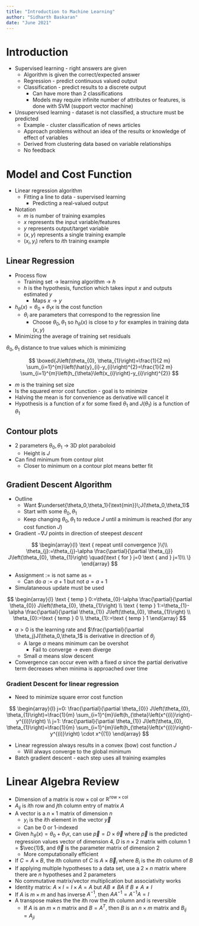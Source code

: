 ```yaml
---
title: "Introduction to Machine Learning"
author: "Sidharth Baskaran"
date: "June 2021"
---
```

# Introduction

* Supervised learning - right answers are given
  * Algorithm is given the correct/expected answer
  * Regression - predict continuous valued output
  * Classification - predict results to a discrete output
    * Can have more than 2 classifications
    * Models may require infinite number of attributes or features, is done with SVM (support vector machine)
* Unsupervised learning - dataset is not classified, a structure must be predicted
  * Example - cluster classification of news articles
  * Approach problems without an idea of the results or knowledge of effect of variables
  * Derived from clustering data based on variable relationships
  * No feedback

# Model and Cost Function

* Linear regression algorithm
  * Fitting a line to data - supervised learning
    * Predicting a real-valued output
* Notation
  * $m$ is number of training examples
  * $x$ represents the input variable/features
  * $y$ represents output/target variable
  * $(x,y)$ represents a single training example
  * $(x_i,y_i)$ refers to $i$th training example

## Linear Regression

* Process flow
  * Training set -> learning algorithm -> $h$
  * $h$ is the hypothesis, function which takes input $x$ and outputs estimated $y$
    * Maps $x\to y$
* $h_\theta (x)=\theta_0+\theta_1x$ is the cost function
  * $\theta_i$ are parameters that correspond to the regression line
    * Choose $\theta_0,\theta_1$ so $h_\theta (x)$ is close to $y$ for examples in training data $(x,y)$
* Minimizing the average of training set residuals

$\theta_0,\theta_1$ distance to true values which is minimizing 

$$
\boxed{J\left(\theta_{0}, \theta_{1}\right)=\frac{1}{2 m} \sum_{i=1}^{m}\left(\hat{y}_{i}-y_{i}\right)^{2}=\frac{1}{2 m} \sum_{i=1}^{m}\left(h_{\theta}\left(x_{i}\right)-y_{i}\right)^{2}}
$$

  * $m$ is the training set size
  * Is the squared error cost function - goal is to minimize
  * Halving the mean is for convenience as derivative will cancel it
* Hypothesis is a function of $x$ for some fixed $\theta_1$ and $J(\theta_1)$ is a function of $\theta_1$

## Contour plots

* 2 parameters $\theta_0,\theta_1$ -> 3D plot paraboloid
  * Height is $J$
* Can find minimum from contour plot
  * Closer to minimum on a contour plot means better fit
  
## Gradient Descent Algorithm

* Outline
  * Want $\underset{\theta_0,\theta_1}{\text{min}}\;J(\theta_0,\theta_1)$
  * Start with some $\theta_0,\theta_1$
  * Keep changing $\theta_0,\theta_1$ to reduce $J$ until a minimum is reached (for any cost function $J$)
* Gradient $-\nabla J$ points in direction of steepest *descent*

$$ 
\begin{array}{l}
\text { repeat until convergence }\{\\
\theta_{j}:=\theta_{j}-\alpha \frac{\partial}{\partial \theta_{j}} J\left(\theta_{0}, \theta_{1}\right) \quad(\text { for } j=0 \text { and } j=1)\\
\}
\end{array}
$$

* Assignment $:=$ is not same as $=$
  * Can do $a := a+1$ but not $a = a+1$
* Simulataneous update must be used

$$
\begin{array}{l}
\text { temp } 0:=\theta_{0}-\alpha \frac{\partial}{\partial \theta_{0}} J\left(\theta_{0}, \theta_{1}\right) \\
\text { temp } 1:=\theta_{1}-\alpha \frac{\partial}{\partial \theta_{1}} J\left(\theta_{0}, \theta_{1}\right) \\
\theta_{0}:=\text { temp } 0 \\
\theta_{1}:=\text { temp } 1
\end{array}
$$

* $\alpha>0$ is the learning rate and $\frac{\partial}{\partial \theta_j}J(\theta_0,\theta_1$ is derivative in direction of $\theta_j$
  * A large $\alpha$ means minimum can be overshot
    * Fail to converge -> even diverge
  * Small $\alpha$ means slow descent
* Convergence can occur even with a fixed $\alpha$ since the partial derivative term decreases when minima is approached over time

### Gradient Descent for linear regression

* Need to minimize square error cost function
  
$$
\begin{array}{l}
j=0: \frac{\partial}{\partial \theta_{0}} J\left(\theta_{0}, \theta_{1}\right)=\frac{1}{m} \sum_{i=1}^{m}\left(h_{\theta}\left(x^{(i)}\right)-y^{(i)}\right) \\
j=1: \frac{\partial}{\partial \theta_{1}} J\left(\theta_{0}, \theta_{1}\right)=\frac{1}{m} \sum_{i=1}^{m}\left(h_{\theta}\left(x^{(i)}\right)-y^{(i)}\right) \cdot x^{(1)}
\end{array}
$$

* Linear regression always results in a convex (bow) cost function $J$
  * Will always converge to the global minimum
* Batch gradient descent - each step uses all training examples


# Linear Algebra Review

* Dimension of a matrix is $\text{row}\times\text{col}$ or $\mathbb{R}^{\text{row}\times\text{col}}$
* $A_{ij}$ is $i$th row and $j$th column entry of matrix $A$
* A vector is a $n\times 1$ matrix of dimension $n$
  * $y_i$ is the $i$th element in the vector $\vec{y}$
  * Can be 0 or 1-indexed
* Given $h_\theta(x)=\theta_0+\theta_1x$, can use $\vec{p}=D\times \vec{\theta}$ where $\vec{p}$ is the predicted regression values vector of dimension 4, $D$ is $n\times 2$ matrix with column 1 = $\vec{1}$, and $\vec{\theta}$ is the parameter matrix of dimension 2
  * More computationally efficient
* If $C=A\times B$, the $i$th column of $C$ is $A\times \vec B_i$ where $B_i$ is the $i$th column of $B$
* If applying multiple hypotheses to a data set, use a $2\times n$ matrix where there are $n$ hypotheses and 2 parameters
* No commutative matrix/vector multiplication but associativity works
* Identity matrix: $A\times I=I\times A=A$ but $AB\neq BA$ if $B\neq A\neq I$
* If $A$ is $m\times m$ and has inverse $A^{-1}$, then $AA^{-1}=A^{-1}A=I$
* A transpose makes the the $i$th row the $i$th column and is reversible
  * If $A$ is an $m\times n$ matrix and $B=A^T$, then $B$ is an $n\times m$ matrix and $B_{ij}=A_{ji}$